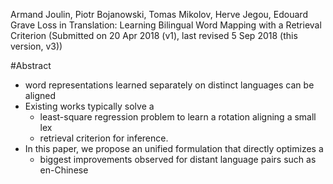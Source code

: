 Armand Joulin, Piotr Bojanowski, Tomas Mikolov, Herve Jegou, Edouard Grave
Loss in Translation: Learning Bilingual Word Mapping with a Retrieval Criterion
(Submitted on 20 Apr 2018 (v1), last revised 5 Sep 2018 (this version, v3))

#Abstract

* word representations learned separately on distinct languages can be aligned
* Existing works typically solve a 
  * least-square regression problem to learn a rotation aligning a small lex
  * retrieval criterion for inference. 
* In this paper, we propose an unified formulation that directly optimizes a
  * biggest improvements observed for distant language pairs such as en-Chinese
